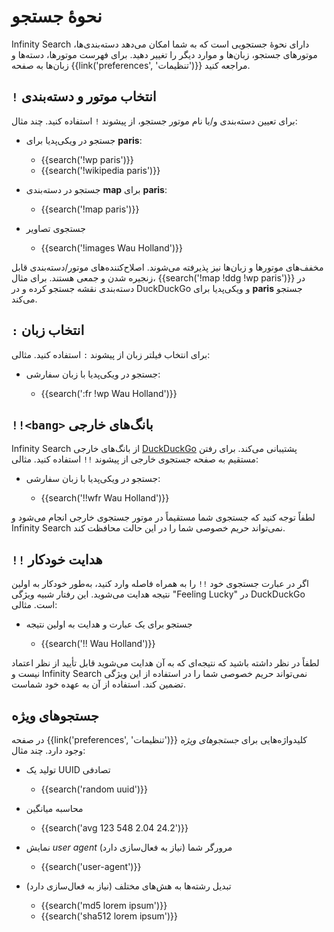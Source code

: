 # نحوۀ جستجو

Infinity Search دارای نحوۀ جستجویی است که به شما امکان می‌دهد دسته‌بندی‌ها، موتورهای جستجو، زبان‌ها و موارد دیگر را تغییر دهید. برای فهرست موتور‌ها، دسته‌ها و زبان‌ها به صفحه {{link('preferences', 'تنظیمات')}} مراجعه کنید.

## `!` انتخاب موتور و دسته‌بندی

برای تعیین دسته‌بندی و/یا نام موتور جستجو، از پیشوند `!` استفاده کنید. چند مثال:

- جستجو در ویکی‌پدیا برای **paris**:

  - {{search('!wp paris')}}
  - {{search('!wikipedia paris')}}

- جستجو در دسته‌بندی **map** برای **paris**:

  - {{search('!map paris')}}

- جستجوی تصاویر

  - {{search('!images Wau Holland')}}

مخفف‌های موتور‌ها و زبان‌ها نیز پذیرفته می‌شوند. اصلاح‌کننده‌های موتور/دسته‌بندی قابل زنجیره شدن و جمعی هستند. برای مثال، {{search('!map !ddg !wp paris')}} در دسته‌بندی نقشه جستجو کرده و در DuckDuckGo و ویکی‌پدیا برای **paris** جستجو می‌کند.

## `:` انتخاب زبان

برای انتخاب فیلتر زبان از پیشوند `:` استفاده کنید. مثالی:

- جستجو در ویکی‌پدیا با زبان سفارشی:

  - {{search(':fr !wp Wau Holland')}}

## `!!<bang>` بانگ‌های خارجی

Infinity Search از بانگ‌های خارجی [DuckDuckGo] پشتیبانی می‌کند. برای رفتن مستقیم به صفحه جستجوی خارجی از پیشوند `!!` استفاده کنید. مثالی:

- جستجو در ویکی‌پدیا با زبان سفارشی:

  - {{search('!!wfr Wau Holland')}}

لطفاً توجه کنید که جستجوی شما مستقیماً در موتور جستجوی خارجی انجام می‌شود و Infinity Search نمی‌تواند حریم خصوصی شما را در این حالت محافظت کند.

[DuckDuckGo]: https://duckduckgo.com/bang

## `!!` هدایت خودکار

اگر در عبارت جستجوی خود `!!` را به همراه فاصله وارد کنید، به‌طور خودکار به اولین نتیجه هدایت می‌شوید. این رفتار شبیه ویژگی &quot;Feeling Lucky&quot; در DuckDuckGo است. مثالی:

- جستجو برای یک عبارت و هدایت به اولین نتیجه

  - {{search('!! Wau Holland')}}

لطفاً در نظر داشته باشید که نتیجه‌ای که به آن هدایت می‌شوید قابل تأیید از نظر اعتماد نیست و Infinity Search نمی‌تواند حریم خصوصی شما را در استفاده از این ویژگی تضمین کند. استفاده از آن به عهده خود شماست.

## جستجوهای ویژه

در صفحه {{link('preferences', 'تنظیمات')}} کلیدواژه‌هایی برای _جستجوهای ویژه_ وجود دارد. چند مثال:

- تولید یک UUID تصادفی

  - {{search('random uuid')}}

- محاسبه میانگین

  - {{search('avg 123 548 2.04 24.2')}}

- نمایش _user agent_ مرورگر شما (نیاز به فعال‌سازی دارد)

  - {{search('user-agent')}}

- تبدیل رشته‌ها به هش‌های مختلف (نیاز به فعال‌سازی دارد)

  - {{search('md5 lorem ipsum')}}
  - {{search('sha512 lorem ipsum')}}